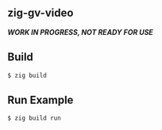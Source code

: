 ## zig-gv-video

***WORK IN PROGRESS, NOT READY FOR USE***

## Build

```bash
$ zig build
```

## Run Example

```bash
$ zig build run
```